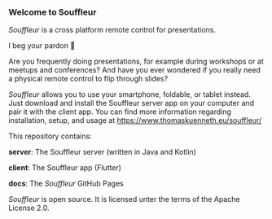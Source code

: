 ### Welcome to Souffleur

*Souffleur* is a cross platform remote control for presentations.

I beg your pardon 🤔

Are you frequently doing presentations, for example during workshops or at meetups and conferences? And have you ever wondered if you really need a physical remote control to flip through slides?

*Souffleur* allows you to use your smartphone, foldable, or tablet instead. Just download and install the Souffleur server app on your computer and pair it with the client app. You can find more information regarding installation, setup, and usage at https://www.thomaskuenneth.eu/souffleur/

This repository contains:

**server**: The Souffleur server (written in Java and Kotlin)

**client**: The Souffleur app (Flutter)

**docs**: The *Souffleur* GitHub Pages

*Souffleur* is open source. It is licensed unter the terms of the Apache License 2.0.